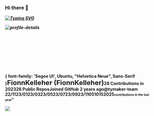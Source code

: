 ### Hi there 👋


***[![Typing SVG](https://readme-typing-svg.herokuapp.com?font=Fira+Code&pause=1000&random=false&width=435&lines=Fionn+Kelleher)](https://git.io/typing-svg)***


***![profile-details](https://github.com/FionnKelleher/FionnKelleher/assets/93994457/e3de877b-0de0-4aa2-b472-530ee222416d)<svg xmlns="http://www.w3.org/2000/svg" width="700" height="200" viewBox="0 0 700 200"><style>* {
          font-family: 'Segoe UI', Ubuntu, "Helvetica Neue", Sans-Serif
        }</style><rect x="1" y="1" rx="5" ry="5" height="99%" width="99.71428571428571%" stroke="#e4e2e2" stroke-width="1" fill="#ffffff" stroke-opacity="1"></rect><text x="30" y="40" style="font-size: 22px; fill: #0366d6;">FionnKelleher (FionnKelleher)</text><g transform="translate(0,40)"><g transform="translate(30,30)"><g transform="translate(0,0)" width="14" height="14" fill="#586069"><path fill-rule="evenodd" d="M8 0C3.58 0 0 3.58 0 8c0 3.54 2.29 6.53 5.47 7.59.4.07.55-.17.55-.38 0-.19-.01-.82-.01-1.49-2.01.37-2.53-.49-2.69-.94-.09-.23-.48-.94-.82-1.13-.28-.15-.68-.52-.01-.53.63-.01 1.08.58 1.23.82.72 1.21 1.87.87 2.33.66.07-.52.28-.87.51-1.07-1.78-.2-3.64-.89-3.64-3.95 0-.87.31-1.59.82-2.15-.08-.2-.36-1.02.08-2.12 0 0 .67-.21 2.2.82.64-.18 1.32-.27 2-.27.68 0 1.36.09 2 .27 1.53-1.04 2.2-.82 2.2-.82.44 1.1.16 1.92.08 2.12.51.56.82 1.27.82 2.15 0 3.07-1.87 3.75-3.65 3.95.29.25.54.73.54 1.48 0 1.07-.01 1.93-.01 2.2 0 .21.15.46.55.38A8.013 8.013 0 0016 8c0-4.42-3.58-8-8-8z"></path></g><g transform="translate(0,28)" width="14" height="14" fill="#586069"><path fill-rule="evenodd" d="M2 2.5A2.5 2.5 0 014.5 0h8.75a.75.75 0 01.75.75v12.5a.75.75 0 01-.75.75h-2.5a.75.75 0 110-1.5h1.75v-2h-8a1 1 0 00-.714 1.7.75.75 0 01-1.072 1.05A2.495 2.495 0 012 11.5v-9zm10.5-1V9h-8c-.356 0-.694.074-1 .208V2.5a1 1 0 011-1h8zM5 12.25v3.25a.25.25 0 00.4.2l1.45-1.087a.25.25 0 01.3 0L8.6 15.7a.25.25 0 00.4-.2v-3.25a.25.25 0 00-.25-.25h-3.5a.25.25 0 00-.25.25z"></path></g><g transform="translate(0,56)" width="14" height="14" fill="#586069"><path fill-rule="evenodd" d="M1.5 8a6.5 6.5 0 1113 0 6.5 6.5 0 01-13 0zM8 0a8 8 0 100 16A8 8 0 008 0zm.5 4.75a.75.75 0 00-1.5 0v3.5a.75.75 0 00.471.696l2.5 1a.75.75 0 00.557-1.392L8.5 7.742V4.75z"></path></g><g transform="translate(0,84)" width="14" height="14" fill="#586069"><path fill-rule="evenodd" d="M1.5 14.25c0 .138.112.25.25.25H4v-1.25a.75.75 0 01.75-.75h2.5a.75.75 0 01.75.75v1.25h2.25a.25.25 0 00.25-.25V1.75a.25.25 0 00-.25-.25h-8.5a.25.25 0 00-.25.25v12.5zM1.75 16A1.75 1.75 0 010 14.25V1.75C0 .784.784 0 1.75 0h8.5C11.216 0 12 .784 12 1.75v12.5c0 .085-.006.168-.018.25h2.268a.25.25 0 00.25-.25V8.285a.25.25 0 00-.111-.208l-1.055-.703a.75.75 0 11.832-1.248l1.055.703c.487.325.779.871.779 1.456v5.965A1.75 1.75 0 0114.25 16h-3.5a.75.75 0 01-.197-.026c-.099.017-.2.026-.303.026h-3a.75.75 0 01-.75-.75V14h-1v1.25a.75.75 0 01-.75.75h-3zM3 3.75A.75.75 0 013.75 3h.5a.75.75 0 010 1.5h-.5A.75.75 0 013 3.75zM3.75 6a.75.75 0 000 1.5h.5a.75.75 0 000-1.5h-.5zM3 9.75A.75.75 0 013.75 9h.5a.75.75 0 010 1.5h-.5A.75.75 0 013 9.75zM7.75 9a.75.75 0 000 1.5h.5a.75.75 0 000-1.5h-.5zM7 6.75A.75.75 0 017.75 6h.5a.75.75 0 010 1.5h-.5A.75.75 0 017 6.75zM7.75 3a.75.75 0 000 1.5h.5a.75.75 0 000-1.5h-.5z"></path></g><text x="21" y="14" style="fill: #586069; font-size: 14px;">28 Contributions in 2023</text><text x="21" y="42" style="fill: #586069; font-size: 14px;">26 Public Repos</text><text x="21" y="70" style="fill: #586069; font-size: 14px;">Joined GitHub 2 years ago</text><text x="21" y="98" style="fill: #586069; font-size: 14px;">@tymaker-team </text></g><g color="#40c463" transform="translate(295,10)"><path transform="translate(-30,0)" stroke="#40c463" fill="#40c463" opacity="1" d="M0,110C10.410958904109588,106.07142857142858,20.821917808219176,102.14285714285715,31.232876712328764,102.14285714285715C41.990867579908674,102.14285714285715,52.74885844748858,110,63.50684931506849,110C74.2648401826484,110,85.02283105022832,110,95.78082191780823,110C105.49771689497717,110,115.21461187214611,110,124.93150684931506,110C135.68949771689498,110,146.44748858447488,110,157.2054794520548,110C167.6164383561644,110,178.02739726027397,110,188.43835616438358,110C199.19634703196348,110,209.95433789954336,110,220.71232876712327,110C231.12328767123287,110,241.53424657534248,110,251.94520547945208,110C262.70319634703196,110,273.46118721461187,110,284.2191780821918,110C294.9771689497717,110,305.7351598173516,110,316.4931506849315,110C326.90410958904107,110,337.3150684931507,108.69047619047619,347.7260273972603,106.07142857142857C358.4840182648402,103.36507936507937,369.2420091324201,53.64682539682539,380,3.928571428571427L380,110C369.2420091324201,110,358.4840182648402,110,347.7260273972603,110C337.3150684931507,110,326.90410958904107,110,316.4931506849315,110C305.7351598173516,110,294.9771689497717,110,284.2191780821918,110C273.46118721461187,110,262.70319634703196,110,251.94520547945208,110C241.53424657534248,110,231.12328767123287,110,220.71232876712327,110C209.95433789954336,110,199.19634703196348,110,188.43835616438358,110C178.02739726027397,110,167.6164383561644,110,157.2054794520548,110C146.44748858447488,110,135.68949771689498,110,124.93150684931506,110C115.21461187214611,110,105.49771689497717,110,95.78082191780823,110C85.02283105022832,110,74.2648401826484,110,63.50684931506849,110C52.74885844748858,110,41.990867579908674,110,31.232876712328764,110C20.821917808219176,110,10.410958904109588,110,0,110Z"></path><g color="#586069" transform="translate(-30,110)" fill="none" font-size="10" font-family="sans-serif" text-anchor="middle"><path class="domain" stroke="currentColor" d="M0.5,6V0.5H380.5V6"></path><g class="tick" opacity="1" transform="translate(0.5,0)"><line stroke="currentColor" y2="6"></line><text fill="currentColor" y="9" dy="0.71em">22/11</text></g><g class="tick" opacity="1" transform="translate(64.0068493150685,0)"><line stroke="currentColor" y2="6"></line><text fill="currentColor" y="9" dy="0.71em">23/01</text></g><g class="tick" opacity="1" transform="translate(125.43150684931506,0)"><line stroke="currentColor" y2="6"></line><text fill="currentColor" y="9" dy="0.71em">23/03</text></g><g class="tick" opacity="1" transform="translate(188.93835616438358,0)"><line stroke="currentColor" y2="6"></line><text fill="currentColor" y="9" dy="0.71em">23/05</text></g><g class="tick" opacity="1" transform="translate(252.44520547945208,0)"><line stroke="currentColor" y2="6"></line><text fill="currentColor" y="9" dy="0.71em">23/07</text></g><g class="tick" opacity="1" transform="translate(316.9931506849315,0)"><line stroke="currentColor" y2="6"></line><text fill="currentColor" y="9" dy="0.71em">23/09</text></g><g class="tick" opacity="1" transform="translate(380.5,0)"><line stroke="currentColor" y2="6"></line><text fill="currentColor" y="9" dy="0.71em">23/11</text></g></g><g color="#586069" transform="translate(350,0)" fill="none" font-size="10" font-family="sans-serif" text-anchor="start"><path class="domain" stroke="currentColor" d="M6,110.5H0.5V0.5H6"></path><g class="tick" opacity="1" transform="translate(0,110.5)"><line stroke="currentColor" x2="6"></line><text fill="currentColor" x="9" dy="0.32em">0</text></g><g class="tick" opacity="1" transform="translate(0,90.85714285714285)"><line stroke="currentColor" x2="6"></line><text fill="currentColor" x="9" dy="0.32em">5</text></g><g class="tick" opacity="1" transform="translate(0,71.21428571428571)"><line stroke="currentColor" x2="6"></line><text fill="currentColor" x="9" dy="0.32em">10</text></g><g class="tick" opacity="1" transform="translate(0,51.57142857142858)"><line stroke="currentColor" x2="6"></line><text fill="currentColor" x="9" dy="0.32em">15</text></g><g class="tick" opacity="1" transform="translate(0,31.928571428571427)"><line stroke="currentColor" x2="6"></line><text fill="currentColor" x="9" dy="0.32em">20</text></g><g class="tick" opacity="1" transform="translate(0,12.285714285714281)"><line stroke="currentColor" x2="6"></line><text fill="currentColor" x="9" dy="0.32em">25</text></g></g><g><text y="-15" x="230" style="fill: #586069; font-size: 10px;">contributions in the last year</text></g></g></g></svg>***


***![](https://komarev.com/ghpvc/?username=FionnKelleher)***
